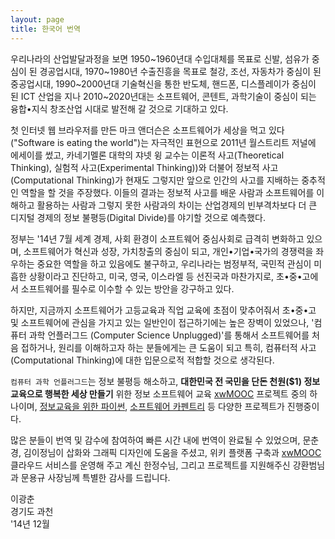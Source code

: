```yaml
---
layout: page
title: 한국어 번역
---
```


우리나라의 산업발달과정을 보면 1950~1960년대 수입대체를 목표로 신발, 섬유가 중심이 된 경공업시대, 1970~1980년 수출진흥을 목표로 철강, 조선, 자동차가 중심이 된 중공업시대, 1990~2000년대 기술혁신을 통한 반도체, 핸드폰, 디스플레이가 중심이 된 ICT 산업을 지나 2010~2020년대는 소프트웨어, 콘텐트, 과학기술이 중심이 되는 융합•지식 창조산업 시대로 발전해 갈 것으로 기대하고 있다.  

첫 인터넷 웹 브라우저를 만든 마크 앤더슨은 소프트웨어가 세상을 먹고 있다("Software is eating the world")는 자극적인 표현으로 2011년 월스트리트 저널에 에세이를 썼고, 카네기멜론 대학의 쟈넷 윙 교수는 이론적 사고(Theoretical Thinking), 실험적 사고(Experimental Thinking))와 더불어 정보적 사고(Computational Thinking)가 현재도 그렇지만 앞으로 인간의 사고를 지배하는 중추적인 역할을 할 것을 주장했다. 이들의 결과는 정보적 사고를 배운 사람과 소프트웨어를 이해하고 활용하는 사람과 그렇지 못한 사람과의 차이는 산업경제의 빈부격차보다 더 큰 디지털 경제의 정보 불평등(Digital Divide)를 야기할 것으로 예측했다.  

정부는 \'14년 7월 세계 경제, 사회 환경이 소프트웨어 중심사회로 급격히 변화하고 있으며, 소프트웨어가 혁신과 성장, 가치창출의 중심이 되고, 개인•기업•국가의 경쟁력을 좌우하는 중요한 역할을 하고 있음에도 불구하고, 우리나라는 범정부적, 국민적 관심이 미흡한 상황이라고 진단하고, 미국, 영국, 이스라엘 등 선진국과 마찬가지로, 초•중•고에서 소프트웨어를 필수로 이수할 수 있는 방안을 강구하고 있다.  

하지만, 지금까지 소프트웨어가 고등교육과 직업 교육에 초점이 맞추어줘서 초•중•고 및 소프트웨어에 관심을 가지고 있는 일반인이 접근하기에는 높은 장벽이 있었으나, \'컴퓨터 과학 언플러그드 (Computer Science Unplugged)\'를 통해서 소프트웨어를 처음 접하거나, 원리를 이해하고자 하는 분들에게는 큰 도움이 되고 특히, 컴퓨터적 사고 (Computational Thinking)에 대한 입문으로적 적합할 것으로 생각된다.  

`컴퓨터 과학 언플러그드`는 정보 불평등 해소하고, **대한민국 전 국민을 단돈 천원($1) 정보교육으로 행복한 세상 만들기** 위한 정보 소프트웨어 교육 [xwMOOC](http://www.xwmooc.net/) 프로젝트 중의 하나이며, [정보교육을 위한 파이썬](http://python.xwmooc.net/), [소프트웨어 카펜트리](http://swc.xwmooc.net) 등 다양한 프로젝트가 진행중이다.  

많은 분들이 번역 및 감수에 참여하여 빠른 시간 내에 번역이 완료될 수 있었으며, 문춘경, 김이정님이 삽화와 그래픽 디자인에 도움을 주셨고, 위키 플랫폼 구축과  [xwMOOC](http://www.xwmooc.net/) 클라우드 서비스를 운영해 주고 계신 한정수님, 그리고 프로젝트를 지원해주신 강환범님과 문용규 사장님께 특별한 감사를 드립니다.

이광춘  
경기도 과천  
\'14년 12월


